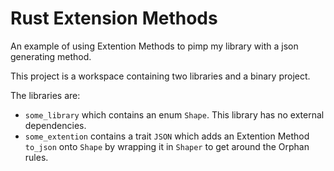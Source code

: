 # Rust Extension Methods

An example of using Extention Methods to pimp my library with a json generating method. 

This project is a workspace containing two libraries and a binary project. 

The libraries are: 

* `some_library` which contains an enum `Shape`. This library has no external dependencies. 
* `some_extention` contains a trait `JSON` which adds an Extention Method `to_json` onto `Shape` by wrapping it in `Shaper` to get around the Orphan rules. 

